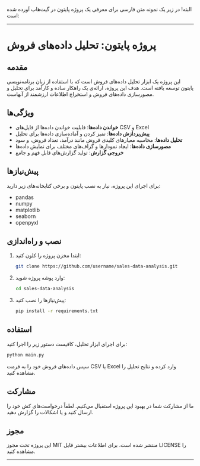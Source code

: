 البته! در زیر یک نمونه متن فارسی برای معرفی یک پروژه پایتون در گیت‌هاب آورده شده است:

---

# پروژه پایتون: تحلیل داده‌های فروش

## مقدمه
این پروژه یک ابزار تحلیل داده‌های فروش است که با استفاده از زبان برنامه‌نویسی پایتون توسعه یافته است. هدف این پروژه، ارائه‌ی یک راهکار ساده و کارآمد برای تحلیل و مصورسازی داده‌های فروش و استخراج اطلاعات ارزشمند از آنهاست.

## ویژگی‌ها
- **خواندن داده‌ها**: قابلیت خواندن داده‌ها از فایل‌های CSV و Excel
- **پیش‌پردازش داده‌ها**: تمیز کردن و آماده‌سازی داده‌ها برای تحلیل
- **تحلیل داده‌ها**: محاسبه معیارهای کلیدی فروش مانند درآمد، تعداد فروش، و سود
- **مصورسازی داده‌ها**: ایجاد نمودارها و گراف‌های مختلف برای نمایش داده‌ها
- **خروجی گزارش**: تولید گزارش‌های قابل فهم و جامع

## پیش‌نیازها
برای اجرای این پروژه، نیاز به نصب پایتون و برخی کتابخانه‌های زیر دارید:
- pandas
- numpy
- matplotlib
- seaborn
- openpyxl

## نصب و راه‌اندازی
1. ابتدا مخزن پروژه را کلون کنید:
   ```bash
   git clone https://github.com/username/sales-data-analysis.git
   ```
2. وارد پوشه پروژه شوید:
   ```bash
   cd sales-data-analysis
   ```
3. پیش‌نیازها را نصب کنید:
   ```bash
   pip install -r requirements.txt
   ```

## استفاده
برای اجرای ابزار تحلیل، کافیست دستور زیر را اجرا کنید:
```bash
python main.py
```
سپس داده‌های فروش خود را به فرمت CSV یا Excel وارد کرده و نتایج تحلیل را مشاهده کنید.

## مشارکت
ما از مشارکت شما در بهبود این پروژه استقبال می‌کنیم. لطفاً درخواست‌های کش خود را ارسال کنید و یا اشکالات را گزارش دهید.

## مجوز
این پروژه تحت مجوز MIT منتشر شده است. برای اطلاعات بیشتر فایل LICENSE را مشاهده کنید.

---

